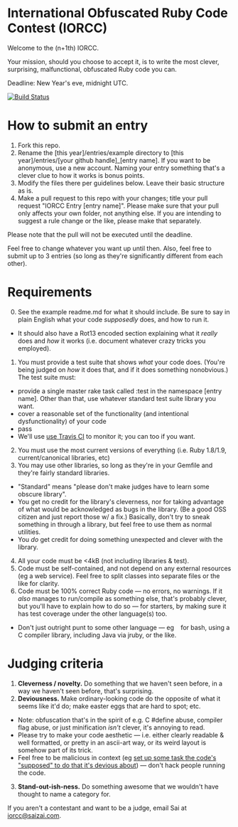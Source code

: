 International Obfuscated Ruby Code Contest (IORCC)
=====

Welcome to the (n+1th) IORCC.

Your mission, should you choose to accept it, is to write the most clever, surprising, malfunctional, obfuscated Ruby code you can.

Deadline: New Year's eve, midnight UTC.

[![Build Status](https://travis-ci.org/saizai/iorcc.png)](https://travis-ci.org/saizai/iorcc)


How to submit an entry
===

1. Fork this repo.
2. Rename the [this year]/entries/example directory to [this year]/entries/[your github handle]_[entry name]. If you want to be anonymous, use a new account. Naming your entry something that's a clever clue to how it works is bonus points.
3. Modify the files there per guidelines below. Leave their basic structure as is.
4. Make a pull request to this repo with your changes; title your pull request "IORCC Entry [entry name]". Please make sure that your pull only affects your own folder, not anything else. If you are intending to suggest a rule change or the like, please make that separately.

Please note that the pull will not be executed until the deadline.

Feel free to change whatever you want up until then. Also, feel free to submit up to 3 entries (so long as they're significantly different from each other).


Requirements
===

0. See the example readme.md for what it should include. Be sure to say in plain English what your code _supposedly_ does, and how to run it.
 * It should also have a Rot13 encoded section explaining what it _really_ does and _how_ it works (i.e. document whatever crazy tricks you employed).
1. You must provide a test suite that shows _what_ your code does. (You're being judged on _how_ it does that, and if it does something nonobvious.) The test suite must:
 * provide a single master rake task called :test in the namespace [entry name]. Other than that, use whatever standard test suite library you want.
 * cover a reasonable set of the functionality (and intentional dysfunctionality) of your code
 * pass
 * We'll use [use Travis CI](http://about.travis-ci.org/docs/user/languages/ruby/) to monitor it; you can too if you want.
2. You must use the most current versions of everything (i.e. Ruby 1.8/1.9, current/canonical libraries, etc)
3. You may use other libraries, so long as they're in your Gemfile and they're fairly standard libraries.
 * "Standard" means "please don't make judges have to learn some obscure library".
 * You get no credit for the library's cleverness, nor for taking advantage of what would be acknowledged as bugs in the library. (Be a good OSS citizen and just report those w/ a fix.) Basically, don't try to sneak something in through a library, but feel free to use them as normal utilities.
 * You _do_ get credit for doing something unexpected and clever with the library.
4. All your code must be <4kB (not including libraries & test).
5. Code must be self-contained, and not depend on any external resources (eg a web service). Feel free to split classes into separate files or the like for clarity.
6. Code must be 100% correct Ruby code — no errors, no warnings. If it _also_ manages to run/compile as something else, that's probably clever, but you'll have to explain how to do so — for starters, by making sure it has test coverage under the other language(s) too.
 * Don't just outright punt to some other language — eg ` ` for bash, using a C compiler library, including Java via jruby, or the like.


Judging criteria
===

1. **Cleverness / novelty.** Do something that we haven't seen before, in a way we haven't seen before, that's surprising.
2. **Deviousness.** Make ordinary-looking code do the opposite of what it seems like it'd do; make easter eggs that are hard to spot; etc.
 * Note: obfuscation that's in the spirit of e.g. C #define abuse, compiler flag abuse, or just minification _isn't_ clever, it's annoying to read.
 * Please try to make your code aesthetic — i.e. either clearly readable & well formatted, or pretty in an ascii-art way, or its weird layout is somehow part of its trick.
 * Feel free to be malicious in context (eg [set up some task the code's "supposed" to do that it's devious about](http://underhanded.xcott.com/)) — don't hack people running the code.
3. **Stand-out-ish-ness.** Do something awesome that we wouldn't have thought to name a category for.

If you aren't a contestant and want to be a judge, email Sai at iorcc@saizai.com.